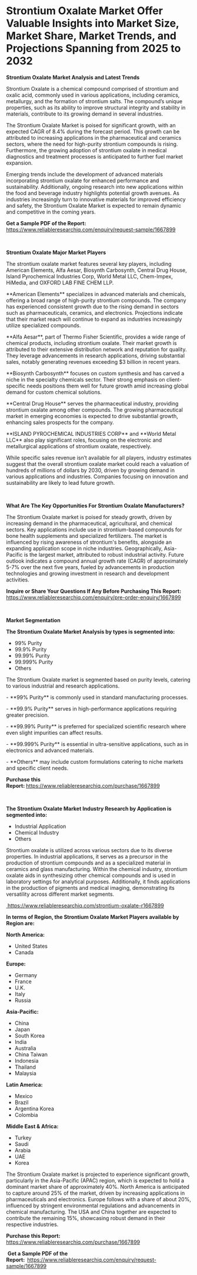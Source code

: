 <p><h1>Strontium Oxalate Market Offer Valuable Insights into Market Size, Market Share, Market Trends, and Projections Spanning from 2025 to 2032</h1></p><p><strong>Strontium Oxalate Market Analysis and Latest Trends</strong></p>
<p><p>Strontium Oxalate is a chemical compound comprised of strontium and oxalic acid, commonly used in various applications, including ceramics, metallurgy, and the formation of strontium salts. The compound’s unique properties, such as its ability to improve structural integrity and stability in materials, contribute to its growing demand in several industries.</p><p>The Strontium Oxalate Market is poised for significant growth, with an expected CAGR of 8.4% during the forecast period. This growth can be attributed to increasing applications in the pharmaceutical and ceramics sectors, where the need for high-purity strontium compounds is rising. Furthermore, the growing adoption of strontium oxalate in medical diagnostics and treatment processes is anticipated to further fuel market expansion.</p><p>Emerging trends include the development of advanced materials incorporating strontium oxalate for enhanced performance and sustainability. Additionally, ongoing research into new applications within the food and beverage industry highlights potential growth avenues. As industries increasingly turn to innovative materials for improved efficiency and safety, the Strontium Oxalate Market is expected to remain dynamic and competitive in the coming years.</p></p>
<p><strong>Get a Sample PDF of the Report:&nbsp;</strong> <a href="https://www.reliableresearchiq.com/enquiry/request-sample/1667899?utm_campaign=2324&utm_medium=2&utm_source=Github&utm_content=ia&utm_term=18042025&utm_id=strontium-oxalate">https://www.reliableresearchiq.com/enquiry/request-sample/1667899</a></p>
<p>&nbsp;</p>
<p><strong>Strontium Oxalate Major Market Players</strong></p>
<p><p>The strontium oxalate market features several key players, including American Elements, Alfa Aesar, Biosynth Carbosynth, Central Drug House, Island Pyrochemical Industries Corp, World Metal LLC, Chem-Impex, HiMedia, and OXFORD LAB FINE CHEM LLP. </p><p>**American Elements** specializes in advanced materials and chemicals, offering a broad range of high-purity strontium compounds. The company has experienced consistent growth due to the rising demand in sectors such as pharmaceuticals, ceramics, and electronics. Projections indicate that their market reach will continue to expand as industries increasingly utilize specialized compounds.</p><p>**Alfa Aesar**, part of Thermo Fisher Scientific, provides a wide range of chemical products, including strontium oxalate. Their market growth is attributed to their extensive distribution network and reputation for quality. They leverage advancements in research applications, driving substantial sales, notably generating revenues exceeding $3 billion in recent years.</p><p>**Biosynth Carbosynth** focuses on custom synthesis and has carved a niche in the specialty chemicals sector. Their strong emphasis on client-specific needs positions them well for future growth amid increasing global demand for custom chemical solutions. </p><p>**Central Drug House** serves the pharmaceutical industry, providing strontium oxalate among other compounds. The growing pharmaceutical market in emerging economies is expected to drive substantial growth, enhancing sales prospects for the company.</p><p>**ISLAND PYROCHEMICAL INDUSTRIES CORP** and **World Metal LLC** also play significant roles, focusing on the electronic and metallurgical applications of strontium oxalate, respectively. </p><p>While specific sales revenue isn’t available for all players, industry estimates suggest that the overall strontium oxalate market could reach a valuation of hundreds of millions of dollars by 2030, driven by growing demand in various applications and industries. Companies focusing on innovation and sustainability are likely to lead future growth.</p></p>
<p>&nbsp;</p>
<p><strong>What Are The Key Opportunities For Strontium Oxalate Manufacturers?</strong></p>
<p><p>The Strontium Oxalate market is poised for steady growth, driven by increasing demand in the pharmaceutical, agricultural, and chemical sectors. Key applications include use in strontium-based compounds for bone health supplements and specialized fertilizers. The market is influenced by rising awareness of strontium's benefits, alongside an expanding application scope in niche industries. Geographically, Asia-Pacific is the largest market, attributed to robust industrial activity. Future outlook indicates a compound annual growth rate (CAGR) of approximately 5-7% over the next five years, fueled by advancements in production technologies and growing investment in research and development activities.</p></p>
<p><strong>Inquire or Share Your Questions If Any Before Purchasing This Report:</strong> <a href="https://www.reliableresearchiq.com/enquiry/pre-order-enquiry/1667899?utm_campaign=2324&utm_medium=2&utm_source=Github&utm_content=ia&utm_term=18042025&utm_id=strontium-oxalate">https://www.reliableresearchiq.com/enquiry/pre-order-enquiry/1667899</a></p>
<p>&nbsp;</p>
<p><strong>Market Segmentation</strong></p>
<p><strong>The Strontium Oxalate Market Analysis by types is segmented into:</strong></p>
<p><ul><li>99% Purity</li><li>99.9% Purity</li><li>99.99% Purity</li><li>99.999% Purity</li><li>Others</li></ul></p>
<p><p>The Strontium Oxalate market is segmented based on purity levels, catering to various industrial and research applications. </p><p>- **99% Purity** is commonly used in standard manufacturing processes.  </p><p>- **99.9% Purity** serves in high-performance applications requiring greater precision.  </p><p>- **99.99% Purity** is preferred for specialized scientific research where even slight impurities can affect results.  </p><p>- **99.999% Purity** is essential in ultra-sensitive applications, such as in electronics and advanced materials.  </p><p>- **Others** may include custom formulations catering to niche markets and specific client needs.</p></p>
<p><strong>Purchase this Report:&nbsp;</strong><a href="https://www.reliableresearchiq.com/purchase/1667899?utm_campaign=2324&utm_medium=2&utm_source=Github&utm_content=ia&utm_term=18042025&utm_id=strontium-oxalate">https://www.reliableresearchiq.com/purchase/1667899</a></p>
<p>&nbsp;</p>
<p><strong>The Strontium Oxalate Market Industry Research by Application is segmented into:</strong></p>
<p><ul><li>Industrial Application</li><li>Chemical Industry</li><li>Others</li></ul></p>
<p><p>Strontium oxalate is utilized across various sectors due to its diverse properties. In industrial applications, it serves as a precursor in the production of strontium compounds and as a specialized material in ceramics and glass manufacturing. Within the chemical industry, strontium oxalate aids in synthesizing other chemical compounds and is used in laboratory settings for analytical purposes. Additionally, it finds applications in the production of pigments and medical imaging, demonstrating its versatility across different market segments.</p></p>
<p><a href="https://www.reliableresearchiq.com/strontium-oxalate-r1667899?utm_campaign=2324&utm_medium=2&utm_source=Github&utm_content=ia&utm_term=18042025&utm_id=strontium-oxalate">&nbsp;https://www.reliableresearchiq.com/strontium-oxalate-r1667899</a></p>
<p><strong>In terms of Region, the Strontium Oxalate Market Players available by Region are:</strong></p>
<p>
    <p> <strong> North America: </strong>
        <ul>
            <li>United States</li>
            <li>Canada</li>
        </ul>
        </p> 
    <p> <strong> Europe: </strong>
        <ul>
            <li>Germany</li>
            <li>France</li>
            <li>U.K.</li>
            <li>Italy</li>
            <li>Russia</li>
        </ul>
        </p> 
    <p> <strong> Asia-Pacific: </strong>
        <ul>
            <li>China</li>
            <li>Japan</li>
            <li>South Korea</li>
            <li>India</li>
            <li>Australia</li>
            <li>China Taiwan</li>
            <li>Indonesia</li>
            <li>Thailand</li>
            <li>Malaysia</li>
        </ul>
        </p> 
    <p> <strong> Latin America: </strong>
        <ul>
            <li>Mexico</li>
            <li>Brazil</li>
            <li>Argentina Korea</li>
            <li>Colombia</li>
        </ul>
        </p> 
    <p> <strong> Middle East & Africa: </strong>
        <ul>
            <li>Turkey</li>
            <li>Saudi</li>
            <li>Arabia</li>
            <li>UAE</li>
            <li>Korea</li>
        </ul>
    </p>
    </p>
<p><p>The Strontium Oxalate market is projected to experience significant growth, particularly in the Asia-Pacific (APAC) region, which is expected to hold a dominant market share of approximately 40%. North America is anticipated to capture around 25% of the market, driven by increasing applications in pharmaceuticals and electronics. Europe follows with a share of about 20%, influenced by stringent environmental regulations and advancements in chemical manufacturing. The USA and China together are expected to contribute the remaining 15%, showcasing robust demand in their respective industries.</p></p>
<p><strong>Purchase this Report: </strong><a href="https://www.reliableresearchiq.com/purchase/1667899?utm_campaign=2324&utm_medium=2&utm_source=Github&utm_content=ia&utm_term=18042025&utm_id=strontium-oxalate">https://www.reliableresearchiq.com/purchase/1667899</a></p>
<p>&nbsp;<strong>Get a Sample PDF of the Report:&nbsp;&nbsp;</strong><a href="https://www.reliableresearchiq.com/enquiry/request-sample/1667899?utm_campaign=2324&utm_medium=2&utm_source=Github&utm_content=ia&utm_term=18042025&utm_id=strontium-oxalate">https://www.reliableresearchiq.com/enquiry/request-sample/1667899</a></p>
<p><strong></strong></p>
<p><p></p><p></p><p></p></p>
